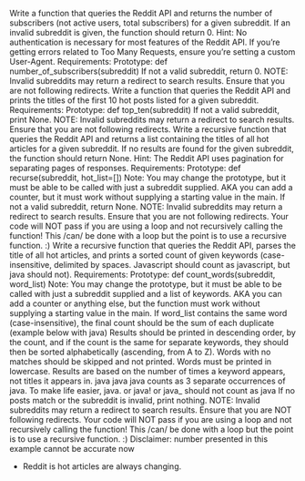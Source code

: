 Write a function that queries the Reddit API and returns the 
number of subscribers (not active users, total subscribers) for
a given subreddit. If an invalid subreddit is given, the function
should return 0.
Hint: No authentication is necessary for most features of the Reddit
API. If you’re getting errors related to Too Many Requests, ensure you’re
setting a custom User-Agent.
Requirements:
Prototype: def number_of_subscribers(subreddit)
If not a valid subreddit, return 0.
NOTE: Invalid subreddits may return a redirect to search results.
Ensure that you are not following redirects.
Write a function that queries the Reddit API and prints the
titles of the first 10 hot posts listed for a given subreddit.
Requirements:
Prototype: def top_ten(subreddit)
If not a valid subreddit, print None.
NOTE: Invalid subreddits may return a redirect to search results.
Ensure that you are not following redirects.
Write a recursive function that queries the Reddit API and returns
a list containing the titles of all hot articles for a given subreddit.
If no results are found for the given subreddit,
the function should return None.
Hint: The Reddit API uses pagination for separating pages of responses.
Requirements:
Prototype: def recurse(subreddit, hot_list=[])
Note: You may change the prototype, but it must be able to be called
with just a subreddit supplied. AKA you can add a counter, 
but it must work without supplying a starting value in the main.
If not a valid subreddit, return None.
NOTE: Invalid subreddits may return a redirect to search results.
Ensure that you are not following redirects.
Your code will NOT pass if you are using a loop and not
recursively calling the function! This /can/ be done with
a loop but the point is to use a recursive function. :)
Write a recursive function that queries the Reddit API,
parses the title of all hot articles, and prints a sorted count
of given keywords (case-insensitive, delimited by spaces. Javascript
should count as javascript, but java should not).
Requirements:
Prototype: def count_words(subreddit, word_list)
Note: You may change the prototype, but it must be able to be
called with just a subreddit supplied and a list of keywords.
AKA you can add a counter or anything else, but the function
must work without supplying a starting value in the main.
If word_list contains the same word (case-insensitive),
the final count should be the sum of each duplicate
(example below with java)
Results should be printed in descending order, by the count,
and if the count is the same for separate keywords,
they should then be sorted alphabetically (ascending, from A to Z).
Words with no matches should be skipped and not printed.
Words must be printed in lowercase.
Results are based on the number of times a keyword appears,
not titles it appears in. java java java counts as 3 separate
occurrences of java.
To make life easier, java. or java! or java_ should not count as java
If no posts match or the subreddit is invalid, print nothing.
NOTE: Invalid subreddits may return a redirect to search results.
Ensure that you are NOT following redirects.
Your code will NOT pass if you are using a loop and not recursively
calling the function! This /can/ be done
with a loop but the point is to use a recursive function. :)
Disclaimer: number presented in this example cannot be accurate now
- Reddit is hot articles are always changing.
